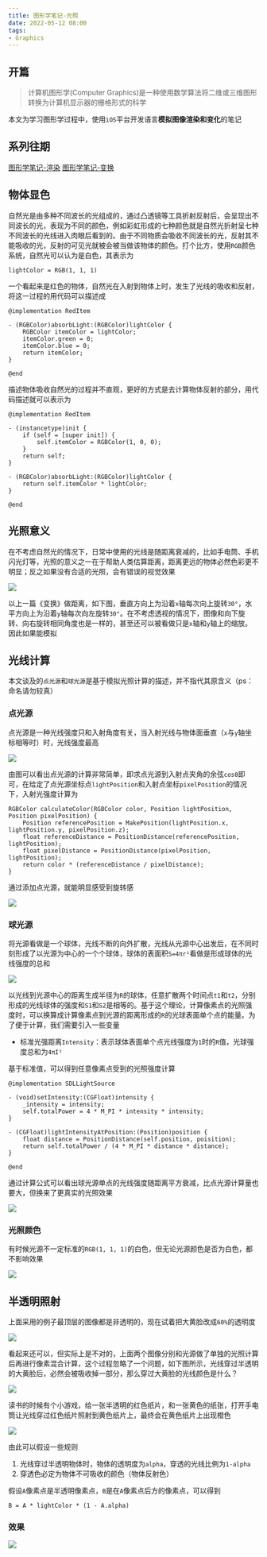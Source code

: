 ```yaml
---
title: 图形学笔记-光照
date: 2022-05-12 08:00
tags:
- Graphics
---
```


## 开篇
> 计算机图形学(Computer Graphics)是一种使用数学算法将二维或三维图形转换为计算机显示器的栅格形式的科学

本文为学习图形学过程中，使用`iOS`平台开发语言**模拟图像渲染和变化**的笔记

## 系列往期
[图形学笔记-渲染](http://sindrilin.com/2022/05/02/graphics_pixels_render.html)
[图形学笔记-变换](http://sindrilin.com/2022/05/05/graphics_transform.html)

## 物体显色
自然光是由多种不同波长的光组成的，通过凸透镜等工具折射反射后，会呈现出不同波长的光，表现为不同的颜色，例如彩虹形成的七种颜色就是自然光折射呈七种不同波长的光线进入肉眼后看到的。由于不同物质会吸收不同波长的光，反射其不能吸收的光，反射的可见光就被会被当做该物体的颜色。打个比方，使用`RGB`颜色系统，自然光可以认为是白色，其表示为

    lightColor = RGB(1, 1, 1)
    
一个看起来是红色的物体，自然光在入射到物体上时，发生了光线的吸收和反射，将这一过程的用代码可以描述成

    @implementation RedItem
    
    - (RGBColor)absorbLight:(RGBColor)lightColor {
        RGBColor itemColor = lightColor;
        itemColor.green = 0;
        itemColor.blue = 0;
        return itemColor;
    }
    
    @end
    
描述物体吸收自然光的过程并不直观，更好的方式是去计算物体反射的部分，用代码描述就可以表示为

    @implementation RedItem
    
    - (instancetype)init {
        if (self = [super init]) {
            self.itemColor = RGBColor(1, 0, 0);
        }
        return self;
    }
    
    - (RGBColor)absorbLight:(RGBColor)lightColor {
        return self.itemColor * lightColor;
    }
    
    @end

## 光照意义
在不考虑自然光的情况下，日常中使用的光线是随距离衰减的，比如手电筒、手机闪光灯等，光照的意义之一在于帮助人类估算距离，距离更远的物体必然色彩更不明显；反之如果没有合适的光照，会有错误的视觉效果

![](https://p1-juejin.byteimg.com/tos-cn-i-k3u1fbpfcp/3ade28f34d8e46a1b7833c51fa12f9a5~tplv-k3u1fbpfcp-watermark.image?)

以上一篇《变换》做距离，如下图，垂直方向上为沿着`x`轴每次向上旋转`30°`，水平方向上为沿着`y`轴每次向左旋转`30°`。在不考虑透视的情况下，图像和向下旋转、向右旋转相同角度也是一样的，甚至还可以被看做只是`x`轴和`y`轴上的缩放。因此如果能模拟

## 光线计算
本文谈及的`点光源`和`球光源`是基于模拟光照计算的描述，并不指代其原含义（ps：命名请勿较真）

### 点光源
点光源是一种光线强度只和入射角度有关，当入射光线与物体面垂直（`x`与`y`轴坐标相等时）时，光线强度最高

![](https://p9-juejin.byteimg.com/tos-cn-i-k3u1fbpfcp/98f47126b082489fb0abdb64ae44f90e~tplv-k3u1fbpfcp-watermark.image?)

由图可以看出点光源的计算非常简单，即求点光源到入射点夹角的余弦`cosθ`即可，在给定了点光源坐标点`lightPosition`和入射点坐标`pixelPosition`的情况下，入射光强度计算为

    RGBColor calculateColor(RGBColor color, Position lightPosition, Position pixelPosition) {
        Position referencePosition = MakePosition(lightPosition.x, lightPosition.y, pixelPosition.z);
        float referenceDistance = PositionDistance(referencePosition, lightPosition);
        float pixelDistance = PositionDistance(pixelPosition, lightPosition);
        return color * (referenceDistance / pixelDistance);
    }

通过添加点光源，就能明显感受到旋转感


![](https://p9-juejin.byteimg.com/tos-cn-i-k3u1fbpfcp/540c742be73747cbb94bad606b20584c~tplv-k3u1fbpfcp-watermark.image?)

### 球光源
将光源看做是一个球体，光线不断的向外扩散，光线从光源中心出发后，在不同时刻形成了以光源为中心的一个个球体，球体的表面积`S=4πr²`看做是形成球体的光线强度的总和

![](https://p6-juejin.byteimg.com/tos-cn-i-k3u1fbpfcp/a8bad0d30aae473c97690ecf5aa42ffc~tplv-k3u1fbpfcp-watermark.image?)

以光线到光源中心的距离生成半径为`R`的球体，任意扩散两个时间点`t1`和`t2`，分别形成的光线球体的强度和`S1`和`S2`是相等的。基于这个理论，计算像素点的光照强度时，可以换算成计算像素点到光源的距离形成的`R`的光球表面单个点的能量。为了便于计算，我们需要引入一些变量

- 标准光强距离`Intensity`：表示球体表面单个点光线强度为`1`时的`R`值，光球强度总和为`4πI²`

基于标准值，可以得到任意像素点受到的光照强度计算

    @implementation SDLLightSource
    
    - (void)setIntensity:(CGFloat)intensity {
        _intensity = intensity;
        self.totalPower = 4 * M_PI * intensity * intensity;
    }

    - (CGFloat)lightIntensityAtPosition:(Position)position {
        float distance = PositionDistance(self.position, poisition);
        return self.totalPower / (4 * M_PI * distance * distance);
    }

    @end
    
通过计算公式可以看出球光源单点的光线强度随距离平方衰减，比点光源计算量也要大，但换来了更真实的光照效果

![](https://p3-juejin.byteimg.com/tos-cn-i-k3u1fbpfcp/e1fa13ddb76348dba87cfcabe5d7b794~tplv-k3u1fbpfcp-watermark.image?)

### 光照颜色
有时候光源不一定标准的`RGB(1, 1, 1)`的白色，但无论光源颜色是否为白色，都不影响效果

![](https://p6-juejin.byteimg.com/tos-cn-i-k3u1fbpfcp/1161bc3580b0478caf2c68ccb9ffb2f6~tplv-k3u1fbpfcp-watermark.image?)

## 半透明照射
上面采用的例子最顶层的图像都是非透明的，现在试着把大黄脸改成`60%`的透明度

![](https://p1-juejin.byteimg.com/tos-cn-i-k3u1fbpfcp/290ce7dc0cd0497b88fe64d7c12b5254~tplv-k3u1fbpfcp-watermark.image?)

看起来还可以，但实际上是不对的，上面两个图像分别和光源做了单独的光照计算后再进行像素混合计算，这个过程忽略了一个问题，如下图所示，光线穿过半透明的大黄脸后，必然会被吸收掉一部分，那么穿过大黄脸的光线颜色是什么？

![](https://p1-juejin.byteimg.com/tos-cn-i-k3u1fbpfcp/53c708fe9f354b8c9c812488e8801d97~tplv-k3u1fbpfcp-watermark.image?)

读书的时候有个小游戏，给一张半透明的红色纸片，和一张黄色的纸张，打开手电筒让光线穿过红色纸片照射到黄色纸片上，最终会在黄色纸片上出现橙色

![](https://p1-juejin.byteimg.com/tos-cn-i-k3u1fbpfcp/467b613a46b649c5a80c6b832f0e2f29~tplv-k3u1fbpfcp-watermark.image?)

由此可以假设一些规则

1. 光线穿过半透明物体时，物体的透明度为`alpha`，穿透的光线比例为`1-alpha`
2. 穿透色必定为物体不可吸收的颜色（物体反射色）

假设`A`像素点是半透明像素点，`B`是在`A`像素点后方的像素点，可以得到

    B = A * lightColor * (1 - A.alpha)

### 效果
![](https://p1-juejin.byteimg.com/tos-cn-i-k3u1fbpfcp/7f783be785824088a8b9678f0d7b36e3~tplv-k3u1fbpfcp-watermark.image?)